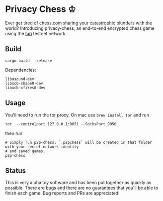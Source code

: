 # Privacy Chess ♔

Ever get tired of chess.com sharing your catastrophic blunders with the world? Introducing privacy-chess, an end-to-end encrypted chess game
using the [tari](https://github.com/tari-project/tari) testnet network.

## Build

`cargo build --release`

Dependencies: 

```
libasound-dev 
libxcb-shape0-dev
libxcb-xfixes0-dev
```

## Usage

You'll need to run the tor proxy. On mac use `brew install tor` and run

```shell
tor  --controlport 127.0.0.1:9051 --SocksPort 9050 
```

then run

```shell
# Simply run p2p-chess, `.p2pchess` will be created in that folder with your secret network identity
# and saved games.
p2p-chess
```

## Status

This is very alpha toy software and has been put together as quickly as possible. There are bugs and there are
no guarantees that you'll be able to finish each game. Bug reports and PRs are appreciated!
